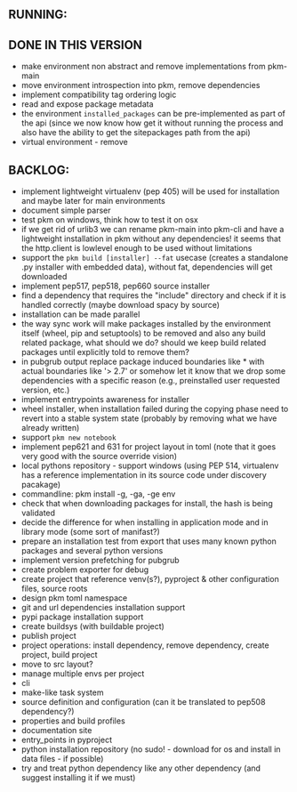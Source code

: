 ## RUNNING:

## DONE IN THIS VERSION

- make environment non abstract and remove implementations from pkm-main
- move environment introspection into pkm, remove dependencies
- implement compatibility tag ordering logic
- read and expose package metadata
- the environment `installed_packages` can be pre-implemented as part of the api (since we now know how get it without
  running the process and also have the ability to get the sitepackages path from the api)
- virtual environment - remove

## BACKLOG:
- implement lightweight virtualenv (pep 405) will be used for installation and maybe later for main environments
- document simple parser
- test pkm on windows, think how to test it on osx
- if we get rid of urlib3 we can rename pkm-main into pkm-cli and have a lightweight installation in pkm without any
  dependencies! it seems that the http.client is lowlevel enough to be used without limitations 
- support the `pkm build [installer] --fat` usecase (creates a standalone .py installer with embedded data), without
  fat, dependencies will get downloaded
- implement pep517, pep518, pep660 source installer
- find a dependency that requires the "include" directory and check if it is handled correctly (maybe download spacy by
  source)
- installation can be made parallel
- the way sync work will make packages installed by the environment itself (wheel, pip and setuptools) to be removed and
  also any build related package, what should we do? should we keep build related packages until explicitly told to
  remove them?
- in pubgrub output replace package induced boundaries like * with actual boundaries like '> 2.7' or somehow let it know
  that we drop some dependencies with a specific reason (e.g., preinstalled user requested version, etc.)
- implement entrypoints awareness for installer
- wheel installer, when installation failed during the copying phase need to revert into a stable system state (probably
  by removing what we have already written)
- support `pkm new notebook`
- implement pep621 and 631 for project layout in toml (note that it goes very good with the source override vision)
- local pythons repository - support windows (using PEP 514, virtualenv has a reference implementation in its source
  code under discovery pacakage)
- commandline: pkm install -g, -ga, -ge env
- check that when downloading packages for install, the hash is being validated
- decide the difference for when installing in application mode and in library mode (some sort of manifast?)
- prepare an installation test from export that uses many known python packages and several python versions
- implement version prefetching for pubgrub
- create problem exporter for debug
- create project that reference venv(s?), pyproject & other configuration files, source roots
- design pkm toml namespace
- git and url dependencies installation support
- pypi package installation support
- create buildsys (with buildable project)
- publish project
- project operations: install dependency, remove dependency, create project, build project
- move to src layout?
- manage multiple envs per project
- cli
- make-like task system
- source definition and configuration (can it be translated to pep508 dependency?)
- properties and build profiles
- documentation site
- entry_points in pyproject
- python installation repository (no sudo! - download for os and install in data files - if possible)
- try and treat python dependency like any other dependency (and suggest installing it if we must)